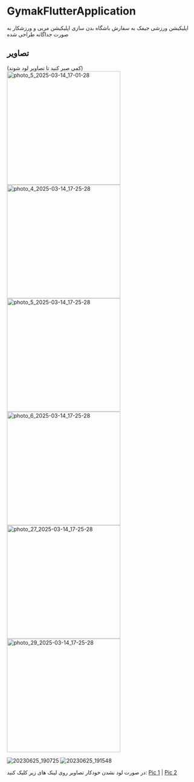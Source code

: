 # GymakFlutterApplication
اپلیکیشن ورزشی جیمک به سفارش باشگاه بدن سازی
اپلیکیشن مربی و ورزشکار به صورت جداگانه طراحی شده
## تصاویر
(کمی صبر کنید تا تصاویر لود شوند)
<img src="https://github.com/user-attachments/assets/c1806b65-a998-4542-9609-f06cbb363a75" alt="photo_5_2025-03-14_17-01-28" width="300"/>
<img src="https://github.com/user-attachments/assets/1736daf6-077b-44a2-a57c-03d105d3a01f" alt="photo_4_2025-03-14_17-25-28" width="300"/>
<img src="https://github.com/user-attachments/assets/22d2f083-5a44-4d1a-80d2-8ae5cf86ca7c" alt="photo_5_2025-03-14_17-25-28" width="300"/>
<img src="https://github.com/user-attachments/assets/78d34dad-30c0-4fa4-a46d-82882fa5c52a" alt="photo_6_2025-03-14_17-25-28" width="300"/>
<img src="https://github.com/user-attachments/assets/ea23faa3-89e5-4087-bb9a-f5e48727e70f" alt="photo_27_2025-03-14_17-25-28" width="300"/>
<img src="https://github.com/user-attachments/assets/eb19af52-e49d-4c7f-bcfb-1d291c18217b" alt="photo_29_2025-03-14_17-25-28" width="300"/>


![20230625_190725](https://github.com/Ghazal-Jamalzadeh/GymakFlutterApplication/assets/85625209/402747e8-59ff-4c39-b02f-533c6b09d42a)
![20230625_191548](https://github.com/Ghazal-Jamalzadeh/GymakFlutterApplication/assets/85625209/f8e25f1f-d2ac-477c-ba4a-769f1cd75a39)

در صورت لود نشدن خودکار تصاویر روی لینک های زیر کلیک کنید:
[Pic 1](https://github.com/Ghazal-Jamalzadeh/GymakFlutterApplication/assets/85625209/402747e8-59ff-4c39-b02f-533c6b09d42a) |
[Pic 2](https://github.com/Ghazal-Jamalzadeh/GymakFlutterApplication/assets/85625209/f8e25f1f-d2ac-477c-ba4a-769f1cd75a39) 
